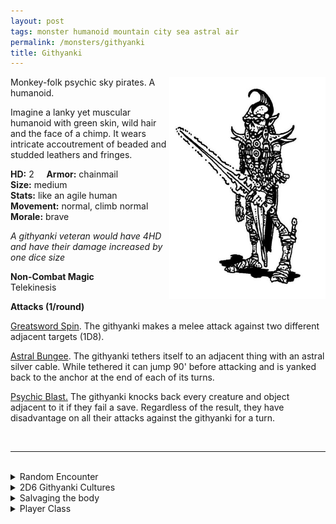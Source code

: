 ```yaml
---
layout: post
tags: monster humanoid mountain city sea astral air
permalink: /monsters/githyanki
title: Githyanki
---
```


<img align="right" width=250px src="/images/githyanki.jpg" alt="Russ Nicholson in the DnD Fiend Folio">

Monkey-folk psychic sky pirates. A humanoid.

Imagine a lanky yet muscular humanoid with green skin, wild hair and the face of a chimp. It wears intricate accoutrement of beaded and studded leathers and fringes.

**HD:** 2  &nbsp; &nbsp;  **Armor:** chainmail <br>
**Size:** medium <br>
**Stats:** like an agile human<br>
**Movement:** normal, climb normal <br>
**Morale:** brave <br>

*A githyanki veteran would have 4HD and have their damage increased by one dice size*

**Non-Combat Magic** <br>
Telekinesis

**Attacks (1/round)**

<ins>Greatsword Spin</ins>.  The githyanki makes a melee attack against two different adjacent targets (1D8).

<ins>Astral Bungee</ins>. The githyanki tethers itself to an adjacent thing with an astral silver cable. While tethered it can jump 90' before attacking and is yanked back to the anchor at the end of each of its turns.

<ins>Psychic Blast.</ins> The githyanki knocks back every creature and object adjacent to it if they fail a save. Regardless of the result, they have disadvantage on all their attacks against the githyanki for a turn.

<br>

---

<br>

<details markdown="1">
<summary>Random Encounter</summary>

1. **Monster:** 2D4 githyankis & ... (roll a D6):
  1. nothing
  1. 1D4 of them are gish [knights](https://saltygoo.github.io/monsters/knight)
  1. 1 of them is a veteran planar [knight](https://saltygoo.github.io/monsters/knight)
  1. a young [dragon](https://saltygoo.github.io/list/monsters-beast)
  1. 1D4 of them are [mages](https://saltygoo.github.io/monsters/mage)
  1. roll twice
3. **Lair:** Armored spelljammer ship. <br>    &nbsp; OR <br>    **Omen:** The sound of multiple portals opening.
4. **Spoor:** Arcane remnants of planar breaches.
5. **Tracks:** Arcane remnants of teleportation.
6. **Trace:** A decapitated head, floating mid-air.
7. **Trace:** The survivor of a raid.

</details>

<details markdown="1">
<summary>2D6 Githyanki Cultures</summary>

Combine the result of both tables to get the broad lines of this humanoid culture in this part of the world.

**Cultures**
1. The ones that raid the material plane for raw materials not found in the astral sea.
1. The ones that relentlessly chase illithids.
1. The ones that are sky pirates.
1. The ones hold monasteries in the material world where their young can train and age.
1. The ones that hunt down those who steal their mighty silver swords.
1. The ones that travel in search for a hospitable world.

**Features**
1. They follow the almighty lich queen.
1. They are stranded on this world with no way back.
1. The best among them are bound to a red dragon.
1. Their rigid caste system is on the verge of collapse because of a lack of raw materials.
1. They are slaves to a mind-controling aberration.
1. They live on a capital ship with other species.

</details>

<details markdown="1">
<summary>Salvaging the body</summary>
 
Find their sword, and ... (Roll as many times as the HD of the monster)

1. Nothing.
1. It is made of silver.
1. Cool leather armor.
1. Astral crystals which allow you to avoid 1 encounter in the astral sea.
1. A grappling hook.
1. A bag of gems (valuable).
</details>

<details markdown="1">
<summary>Player Class</summary>
Play as a [githyanki](/class/magic-user/gith)!
</details>
